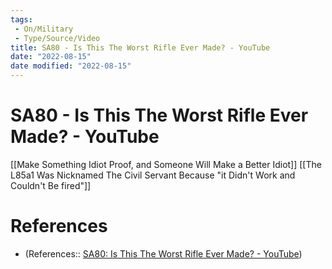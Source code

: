 ```yaml
---
tags:
 - On/Military
 - Type/Source/Video
title: SA80 - Is This The Worst Rifle Ever Made? - YouTube
date: "2022-08-15"
date modified: "2022-08-15"
---
```


# SA80 - Is This The Worst Rifle Ever Made? - YouTube
[[Make Something Idiot Proof, and Someone Will Make a Better Idiot]]
[[The L85a1 Was Nicknamed The Civil Servant Because "it Didn't Work and Couldn't Be fired"]]

# References
- (References:: [SA80: Is This The Worst Rifle Ever Made? - YouTube](https://www.youtube.com/watch?v=8XEsDkVqgM4))
